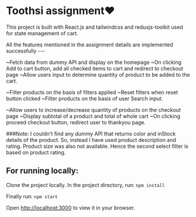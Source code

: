 # Toothsi assignment❤️

This project is built with React.js and tailwindcss and reduxjs-toolkit used for state management of cart.

All the features mentioned in the assignment details are implemented successfully ---

~Fetch data from dummy API and display on the homepage
~On clicking Add to cart button, add all checked items to cart and redirect to checkout page
~Allow users input to determine quantity of product to be added to the cart.

~Filter products on the basis of filters applied
~Reset filters when reset button clicked
~Filter products on the basis of user Search input.

~Allow users to increase/decrease quantity of products on the checkout page
~Display subtotal of a product and total of whole cart
~On clicking proceed checkout button, redirect user to thankyou page.

###Note: I couldn't find any dummy API that returns color and inStock details of the product.
So, instead I have used product description and rating.
Product size was also not available. Hence the second select filter is based on product rating.


## For running locally:

Clone the project locally.
In the project directory, run: `npm install`

Finally run: `npm start`

Open [http://localhost:3000](http://localhost:3000) to view it in your browser.



